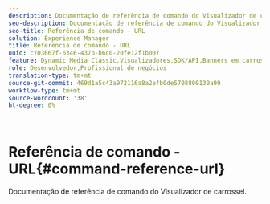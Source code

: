 ```yaml
---
description: Documentação de referência de comando do Visualizador de carrossel.
seo-description: Documentação de referência de comando do Visualizador de carrossel.
seo-title: Referência de comando - URL
solution: Experience Manager
title: Referência de comando - URL
uuid: c703667f-6346-437b-b6c0-20fe12f1b007
feature: Dynamic Media Classic,Visualizadores,SDK/API,Banners em carrossel
role: Desenvolvedor,Profissional de negócios
translation-type: tm+mt
source-git-commit: 469d1a5c43a972116a8a2efb0de5708800130a99
workflow-type: tm+mt
source-wordcount: '38'
ht-degree: 0%

---
```



# Referência de comando - URL{#command-reference-url}

Documentação de referência de comando do Visualizador de carrossel.

